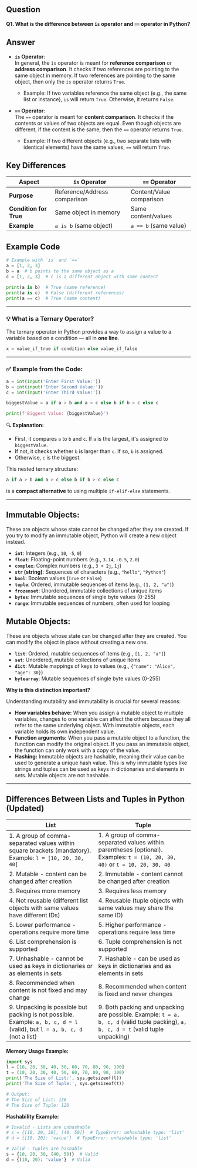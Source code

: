 ## Question
**Q1. What is the difference between `is` operator and `==` operator in Python?**

## Answer
- **`is` Operator**:  
  In general, the `is` operator is meant for **reference comparison** or **address comparison**. It checks if two references are pointing to the same object in memory. If two references are pointing to the same object, then only the `is` operator returns `True`.  
  - Example: If two variables reference the same object (e.g., the same list or instance), `is` will return `True`. Otherwise, it returns `False`.

- **`==` Operator**:  
  The `==` operator is meant for **content comparison**. It checks if the contents or values of two objects are equal. Even though objects are different, if the content is the same, then the `==` operator returns `True`.  
  - Example: If two different objects (e.g., two separate lists with identical elements) have the same values, `==` will return `True`.

## Key Differences
| Aspect              | `is` Operator                  | `==` Operator                  |
|----------------------|--------------------------------|---------------------------------|
| **Purpose**          | Reference/Address comparison   | Content/Value comparison       |
| **Condition for True** | Same object in memory         | Same content/values            |
| **Example**          | `a is b` (same object)        | `a == b` (same value)          |

## Example Code
```python
# Example with `is` and `==`
a = [1, 2, 3]
b = a  # b points to the same object as a
c = [1, 2, 3]  # c is a different object with same content

print(a is b)  # True (same reference)
print(a is c)  # False (different references)
print(a == c)  # True (same content)
```
---


### 💡 What is a Ternary Operator?
The ternary operator in Python provides a way to assign a value to a variable based on a condition — all in **one line**.

```python
x = value_if_true if condition else value_if_false
```

---

### ✅ Example from the Code:

```python
a = int(input('Enter First Value:'))
b = int(input('Enter Second Value:'))
c = int(input('Enter Third Value:'))

biggestValue = a if a > b and a > c else b if b > c else c

print(f'Biggest Value: {biggestValue}')
```

🔍 **Explanation:**
- First, it compares `a` to `b` and `c`. If `a` is the largest, it's assigned to `biggestValue`.
- If not, it checks whether `b` is larger than `c`. If so, `b` is assigned.
- Otherwise, `c` is the biggest.

This nested ternary structure:
```python
a if a > b and a > c else b if b > c else c
```
is a **compact alternative** to using multiple `if-elif-else` statements.

---

## **Immutable Objects:**

These are objects whose state cannot be changed after they are created. If you try to modify an immutable object, Python will create a new object instead.

* **`int`**: Integers (e.g., `10`, `-5`, `0`)
* **`float`**: Floating-point numbers (e.g., `3.14`, `-0.5`, `2.0`)
* **`complex`**: Complex numbers (e.g., `3 + 2j`, `1j`)
* **`str` (string)**: Sequences of characters (e.g., `"hello"`, `"Python"`)
* **`bool`**: Boolean values (`True` or `False`)
* **`tuple`**: Ordered, immutable sequences of items (e.g., `(1, 2, "a")`)
* **`frozenset`**: Unordered, immutable collections of unique items
* **`bytes`**: Immutable sequences of single byte values (0-255)
* **`range`**: Immutable sequences of numbers, often used for looping

## **Mutable Objects:**

These are objects whose state can be changed after they are created. You can modify the object in place without creating a new one.

* **`list`**: Ordered, mutable sequences of items (e.g., `[1, 2, "a"]`)
* **`set`**: Unordered, mutable collections of unique items
* **`dict`**: Mutable mappings of keys to values (e.g., `{"name": "Alice", "age": 30}`)
* **`bytearray`**: Mutable sequences of single byte values (0-255)

**Why is this distinction important?**

Understanding mutability and immutability is crucial for several reasons:

* **How variables behave:** When you assign a mutable object to multiple variables, changes to one variable can affect the others because they all refer to the same underlying object. With immutable objects, each variable holds its own independent value.
* **Function arguments:** When you pass a mutable object to a function, the function can modify the original object. If you pass an immutable object, the function can only work with a copy of the value.
* **Hashing:** Immutable objects are hashable, meaning their value can be used to generate a unique hash value. This is why immutable types like strings and tuples can be used as keys in dictionaries and elements in sets. Mutable objects are not hashable.

---


## Differences Between Lists and Tuples in Python (Updated)

| List | Tuple |
|------|-------|
| 1. A group of comma-separated values within square brackets (mandatory). Example: `l = [10, 20, 30, 40]` | 1. A group of comma-separated values within parentheses (optional). Examples: `t = (10, 20, 30, 40)` or `t = 10, 20, 30, 40` |
| 2. Mutable - content can be changed after creation | 2. Immutable - content cannot be changed after creation |
| 3. Requires more memory | 3. Requires less memory |
| 4. Not reusable (different list objects with same values have different IDs) | 4. Reusable (tuple objects with same values may share the same ID) |
| 5. Lower performance - operations require more time | 5. Higher performance - operations require less time |
| 6. List comprehension is supported | 6. Tuple comprehension is not supported |
| 7. Unhashable - cannot be used as keys in dictionaries or as elements in sets | 7. Hashable - can be used as keys in dictionaries and as elements in sets |
| 8. Recommended when content is not fixed and may change | 8. Recommended when content is fixed and never changes |
| 9. Unpacking is possible but packing is not possible. Example: `a, b, c, d = l` (valid), but `l = a, b, c, d` (not a list) | 9. Both packing and unpacking are possible. Example: `t = a, b, c, d` (valid tuple packing), `a, b, c, d = t` (valid tuple unpacking) |

**Memory Usage Example:**
```python
import sys
l = [10, 20, 30, 40, 50, 60, 70, 80, 90, 100]
t = (10, 20, 30, 40, 50, 60, 70, 80, 90, 100)
print('The Size of List:', sys.getsizeof(l))
print('The Size of Tuple:', sys.getsizeof(t))

# Output:
# The Size of List: 136
# The Size of Tuple: 120
```

**Hashability Example:**
```python
# Invalid - Lists are unhashable
# s = {[10, 20, 30], [40, 50]}  # TypeError: unhashable type: 'list'
# d = {[10, 20]: 'value'}  # TypeError: unhashable type: 'list'

# Valid - Tuples are hashable
s = {10, 20, 30, (40, 50)}  # Valid
d = {(10, 20): 'value'}  # Valid
```

